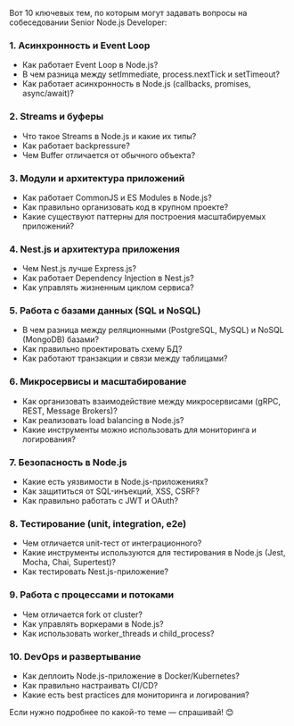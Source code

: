 Вот 10 ключевых тем, по которым могут задавать вопросы на собеседовании Senior Node.js Developer:  

### 1. **Асинхронность и Event Loop**  
   - Как работает Event Loop в Node.js?  
   - В чем разница между setImmediate, process.nextTick и setTimeout?  
   - Как работает асинхронность в Node.js (callbacks, promises, async/await)?  

### 2. **Streams и буферы**  
   - Что такое Streams в Node.js и какие их типы?  
   - Как работает backpressure?  
   - Чем Buffer отличается от обычного объекта?  

### 3. **Модули и архитектура приложений**  
   - Как работает CommonJS и ES Modules в Node.js?  
   - Как правильно организовать код в крупном проекте?  
   - Какие существуют паттерны для построения масштабируемых приложений?  

### 4. **Nest.js и архитектура приложения**  
   - Чем Nest.js лучше Express.js?  
   - Как работает Dependency Injection в Nest.js?  
   - Как управлять жизненным циклом сервиса?  

### 5. **Работа с базами данных (SQL и NoSQL)**  
   - В чем разница между реляционными (PostgreSQL, MySQL) и NoSQL (MongoDB) базами?  
   - Как правильно проектировать схему БД?  
   - Как работают транзакции и связи между таблицами?  

### 6. **Микросервисы и масштабирование**  
   - Как организовать взаимодействие между микросервисами (gRPC, REST, Message Brokers)?  
   - Как реализовать load balancing в Node.js?  
   - Какие инструменты можно использовать для мониторинга и логирования?  

### 7. **Безопасность в Node.js**  
   - Какие есть уязвимости в Node.js-приложениях?  
   - Как защититься от SQL-инъекций, XSS, CSRF?  
   - Как правильно работать с JWT и OAuth?  

### 8. **Тестирование (unit, integration, e2e)**  
   - Чем отличается unit-тест от интеграционного?  
   - Какие инструменты используются для тестирования в Node.js (Jest, Mocha, Chai, Supertest)?  
   - Как тестировать Nest.js-приложение?  

### 9. **Работа с процессами и потоками**  
   - Чем отличается fork от cluster?  
   - Как управлять воркерами в Node.js?  
   - Как использовать worker_threads и child_process?  

### 10. **DevOps и развертывание**  
   - Как деплоить Node.js-приложение в Docker/Kubernetes?  
   - Как правильно настраивать CI/CD?  
   - Какие есть best practices для мониторинга и логирования?  

Если нужно подробнее по какой-то теме — спрашивай! 😊

